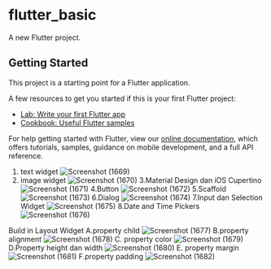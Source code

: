 # flutter_basic

A new Flutter project.

## Getting Started

This project is a starting point for a Flutter application.

A few resources to get you started if this is your first Flutter project:

- [Lab: Write your first Flutter app](https://flutter.dev/docs/get-started/codelab)
- [Cookbook: Useful Flutter samples](https://flutter.dev/docs/cookbook)

For help getting started with Flutter, view our
[online documentation](https://flutter.dev/docs), which offers tutorials,
samples, guidance on mobile development, and a full API reference.

1. text widget
![Screenshot (1669)](https://user-images.githubusercontent.com/89897038/156139649-a8f28668-9787-4c76-b5ca-cafc19d3066c.png)
2. image widget
![Screenshot (1670)](https://user-images.githubusercontent.com/89897038/156140940-94cf7013-9f02-42b9-8ba1-050b87f44469.png)
3.Material Design dan iOS Cupertino
![Screenshot (1671)](https://user-images.githubusercontent.com/89897038/156141657-d1d4287b-a97a-46b3-af0a-bb3b09ac0266.png)
4.Button 
![Screenshot (1672)](https://user-images.githubusercontent.com/89897038/156141708-aa4ff9f1-e24a-49ef-be7e-b2747373e5ed.png)
5.Scaffold 
![Screenshot (1673)](https://user-images.githubusercontent.com/89897038/156141774-e1d07e4c-6aa5-4255-9a9a-b886bc5dd264.png)
6.Dialog
![Screenshot (1674)](https://user-images.githubusercontent.com/89897038/156142294-8c23c6c7-dc45-4b22-8c7d-d55070e1855f.png)
7.Input dan Selection Widget
![Screenshot (1675)](https://user-images.githubusercontent.com/89897038/156142377-fad883fe-1526-4d96-81aa-3f21e4e587be.png)
8.Date and Time Pickers 
![Screenshot (1676)](https://user-images.githubusercontent.com/89897038/156142386-b5362a25-43a5-4392-b22f-aadfda0964dc.png)


Build in Layout Widget 
A.property child
![Screenshot (1677)](https://user-images.githubusercontent.com/89897038/156142682-9ca6e824-85aa-45fe-b7f5-60d96433b4d2.png)
B.property alignment
![Screenshot (1678)](https://user-images.githubusercontent.com/89897038/156142731-f22fe7a6-b596-4064-9714-cbb1a9d9afda.png)
C. property color
![Screenshot (1679)](https://user-images.githubusercontent.com/89897038/156142733-7d20babf-f8f1-4a03-a126-617b69089d4e.png)
D.Property height dan width
![Screenshot (1680)](https://user-images.githubusercontent.com/89897038/156142734-0dee7101-874e-48ba-81fd-ad9824435b4d.png)
E. property margin 
![Screenshot (1681)](https://user-images.githubusercontent.com/89897038/156143606-d69b2278-c26c-41a3-94fa-9698e5e2eab4.png)
F.property padding 
![Screenshot (1682)](https://user-images.githubusercontent.com/89897038/156143608-633fb449-1446-4ddf-8e87-e3aaf70d8e56.png)

